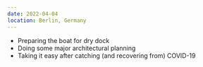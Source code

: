 ```yaml
---
date: 2022-04-04
location: Berlin, Germany
---
```

* Preparing the boat for dry dock
* Doing some major architectural planning
* Taking it easy after catching (and recovering from) COVID-19
